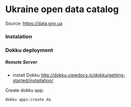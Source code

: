 # Ukraine open data catalog
Source: https://data.gov.ua

### Instalation

### Dokku deployment

##### Remote Server 
- install Dokku http://dokku.viewdocs.io/dokku/getting-started/installation/

Create dokku app:

```shell
dokku apps:create da

```


